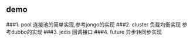 ## demo
###1. pool 连接池的简单实现,参考jongo的实现
###2. cluster 负载均衡实现 参考dubbo的实现
###3. jedis 回调接口
###4. future 异步转同步实现
